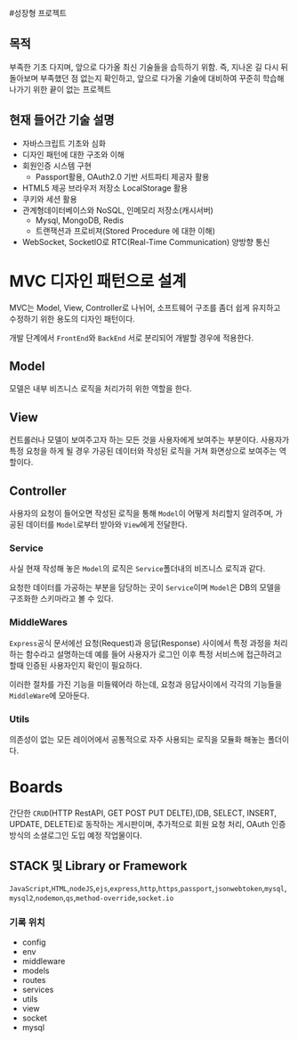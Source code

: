 #성장형 프로젝트

## 목적
부족한 기초 다지며, 앞으로 다가올 최신 기술들을 습득하기 위함. 
즉, 지나온 길 다시 뒤돌아보며 부족했던 점 없는지 확인하고, 앞으로 다가올 기술에 대비하여 꾸준히 학습해나가기 위한 끝이 없는 프로젝트

## 현재 들어간 기술 설명
- 자바스크립트 기초와 심화
- 디자인 패턴에 대한 구조와 이해
- 회원인증 시스템 구현
  - Passport활용, OAuth2.0 기반 서트파티 제공자 활용
- HTML5 제공 브라우저 저장소 LocalStorage 활용
- 쿠키와 세션 활용
- 관계형데이터베이스와 NoSQL, 인메모리 저장소(캐시서버) 
  - Mysql, MongoDB, Redis
  - 트랜잭션과 프로비져(Stored Procedure 에 대한 이해)
- WebSocket, SocketIO로 RTC(Real-Time Communication) 양방향 통신 

# MVC 디자인 패턴으로 설계

MVC는 Model, View, Controller로 나뉘어, 소프트웨어 구조를 좀더 쉽게 유지하고 수정하기 위한 용도의 디자인 패턴이다.

개발 단계에서 `FrontEnd`와 `BackEnd` 서로 분리되어 개발할 경우에 적용한다.

## Model

모델은 내부 비즈니스 로직을 처리가히 위한 역할을 한다.

## View

컨트롤러나 모델이 보여주고자 하는 모든 것을 사용자에게 보여주는 부분이다. 사용자가 특정
요청을 하게 될 경우 가공된 데이터와 작성된 로직을 거쳐 화면상으로 보여주는 역할이다.

## Controller

사용자의 요청이 들어오면 작성된 로직을 통해 `Model`이 어떻게 처리할지 알려주며, 가공된 데이터를 `Model`로부터 받아와 `View`에게 전달한다.

### Service

사실 현재 작성해 놓은 `Model`의 로직은 `Service`폴더내의 비즈니스 로직과 같다.

요청한 데이터를 가공하는 부분을 담당하는 곳이 `Service`이며 `Model`은 DB의 모델을 구조화한 스키마라고 볼 수 있다.

### MiddleWares

`Express`공식 문서에선 요청(Request)과 응답(Response) 사이에서 특정 과정을 처리하는 함수라고 설명하는데 예를 들어 사용자가 로그인 이후 특정 서비스에 접근하려고 할때 인증된 사용자인지 확인이 필요하다.

이러한 절차를 가진 기능을 미들웨어라 하는데, 요청과 응답사이에서 각각의 기능들을 `MiddleWare`에 모아둔다.

### Utils

의존성이 없는 모든 레이어에서 공통적으로 자주 사용되는 로직을 모듈화 해놓는 폴더이다.

# Boards

간단한 `CRUD`(HTTP RestAPI, GET POST PUT DELTE),(DB, SELECT, INSERT, UPDATE, DELETE)로 동작하는 게시판이며, 추가적으로 회원 요청 처리, OAuth 인증 방식의 소셜로그인 도입 예정 작업물이다.

## STACK 및 Library or Framework

`JavaScript`,`HTML`,`nodeJS`,`ejs`,`express`,`http`,`https`,`passport`,`jsonwebtoken`,`mysql`,`mysql2`,`nodemon`,`qs`,`method-override`,`socket.io`

### 기록 위치

- config
- env
- middleware
- models
- routes
- services
- utils
- view
- socket
- mysql
